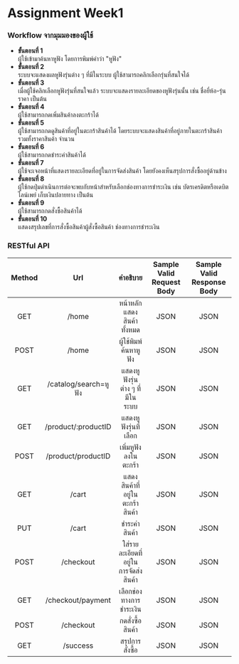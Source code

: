 # Assignment Week1

### Workflow จากมุมมองของผู้ใช้

* **ขั้นตอนที่ 1**    
ผู้ใช้เข้ามาค้นหาหูฟัง โดยการพิมพ์คำว่า "หูฟัง"   
* **ขั้นตอนที่ 2**   
ระบบจะแสดงผลหูฟังรุ่นต่าง ๆ ที่มีในระบบ ผู้ใช้สามารถคลิกเลือกรุ่นที่สนใจได้
* **ขั้นตอนที่ 3**   
เมื่อผู้ใช้คลิกเลือกหูฟังรุ่นที่สนใจแล้ว ระบบจะแสดงรายละเอียดของหูฟังรุ่นนั้น เช่น ชื่อยี่ห้อ-รุ่น ราคา เป็นต้น 
* **ขั้นตอนที่ 4**   
ผู้ใช้สามารถกดเพิ่มสินค้าลงตะกร้าได้
* **ขั้นตอนที่ 5**   
ผู้ใช้สามารถกดดูสินค้าที่อยู่ในตะกร้าสินค้าได้ โดยระบบจะแสดงสินค้าที่อยู่ภายในตะกร้าสินค้า รวมทั้งราคาสินค้า จำนวน
* **ขั้นตอนที่ 6**   
ผู้ใช้สามารถกดชำระค่าสินค้าได้
* **ขั้นตอนที่ 7**   
ผู้ใช้จะเจอหน้าที่แสดงรายละเอียดที่อยู่ในการจัดส่งสินค้า โดยยังคงเห็นสรุปการสั่งซื้ออยู่ด้านข้าง
* **ขั้นตอนที่ 8**   
ผู้ใช้กดปุ่มดำเนินการต่อจะพบกับหน้าสำหรับเลือกช่องทางการชำระเงิน เช่น บัตรเครดิตหรือเดบิต ไลน์เพย์ เก็บเงินปลายทาง เป็นต้น
* **ขั้นตอนที่ 9**   
ผู้ใช้สามารถกดสั่งซื้อสินค้าได้
* **ขั้นตอนที่ 10**   
แสดงสรุปเลขที่การสั่งซื้อสินค้าผู้สั่งซื้อสินค้า ช่องทางการชำระเงิน

### RESTful API 
| Method | Url | คำอธิบาย | Sample Valid Request Body | Sample Valid Response Body |   
| :---------: | :---: | :---------: | :---: | :---: |
| GET | /home | หน้าหลัก แสดงสินค้าทั้งหมด | JSON | JSON |
| POST | /home | ผู้ใช้พิมพ์ค้นหาหูฟัง |  JSON | JSON |
| GET | /catalog/search=หูฟัง | แสดงหูฟังรุ่นต่าง ๆ ที่มีในระบบ | JSON | JSON |
| GET | /product/:productID | แสดงหูฟังรุ่นที่เลือก | JSON | JSON |
| POST | /product/productID | เพิ่มหูฟังลงในตะกร้า | JSON | JSON |
| GET | /cart | แสดงสินค้าที่อยู่ในตะกร้าสินค้า | JSON | JSON |
| PUT | /cart | ชำระค่าสินค้า | JSON | JSON |
| POST | /checkout | ใส่รายละเอียดที่อยู่ในการจัดส่งสินค้า | JSON | JSON |
| GET | /checkout/payment| เลือกช่องทางการชำระเงิน | JSON | JSON |
| POST | /checkout | กดสั่งซื้อสินค้า | JSON | JSON |
| GET | /success | สรุปการสั่งซื้อ | JSON | JSON |